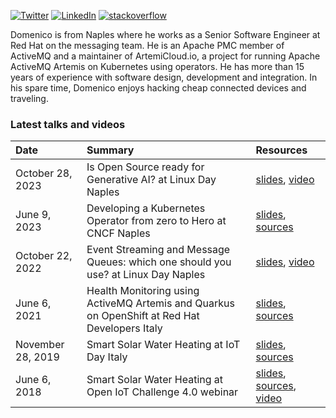 [![Twitter](https://img.shields.io/badge/Twitter-1DA1F2?style=flat&logo=Twitter&logoColor=white&link=https://twitter.com/bruscinodf)](https://twitter.com/bruscinodf)
[![LinkedIn](https://img.shields.io/badge/LinkedIn-0077B5?style=flat&logo=LinkedIn&logoColor=white&link=https://www.linkedin.com/in/domenico-francesco-bruscino/)](https://www.linkedin.com/in/domenico-francesco-bruscino/)
[![stackoverflow](https://img.shields.io/static/v1?style=flat-square&logo=stackoverflow&label=&message=StackOverflow&color=5b5b5b&labelColor=5b5b5b)](https://stackoverflow.com/users/6982270/domenico-francesco-bruscino)

Domenico is from Naples where he works as a Senior Software Engineer at Red Hat on the messaging team. He is an Apache PMC member of ActiveMQ and a maintainer of ArtemiCloud.io, a project for running Apache ActiveMQ Artemis on Kubernetes using operators. He has more than 15 years of experience with software design, development and integration. In his spare time, Domenico enjoys hacking cheap connected devices and traveling.

### Latest talks and videos

| Date | Summary | Resources |
| :--- | :--- | :--- |
| October 28, 2023 | Is Open Source ready for Generative AI? at Linux Day Naples | [slides](resources/is-open-source-ready-for-generative-ai-slides.pdf), [video](https://www.youtube.com/watch?v=QLYtS6kpNnE&t=10130s) |
| June 9, 2023 | Developing a Kubernetes Operator from zero to Hero at CNCF Naples | [slides](resources/developing-kubernetes-operator-slides.pdf), [sources](https://github.com/brusdev/hello-world-operator) |
| October 22, 2022 | Event Streaming and Message Queues: which one should you use? at Linux Day Naples | [slides](resources/event-streaming-and-message-queues-slides.pdf), [video](https://www.youtube.com/watch?v=tdDQIadbS6Y) |
| June 6, 2021 | Health Monitoring using ActiveMQ Artemis and Quarkus on OpenShift at Red Hat Developers Italy | [slides](resources/health-monitoring-slides.pdf), [sources](https://github.com/brusdev/health-monitoring) |
| November 28, 2019 | Smart Solar Water Heating at IoT Day Italy | [slides](resources/smart-solar-water-heating-slides.pdf), [sources](https://github.com/brusdev/smart-solar-heating-system) |
| June 6, 2018 | Smart Solar Water Heating at Open IoT Challenge 4.0 webinar | [slides](resources/smart-solar-water-heating-slides.pdf), [sources](https://github.com/brusdev/smart-solar-heating-system), [video](https://www.youtube.com/watch?v=uMJmkAaWOW0) |
